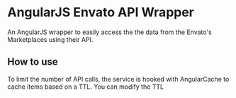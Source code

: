 AngularJS Envato API Wrapper
================

An AngularJS wrapper to easily access the the data from the Envato's Marketplaces using their API. 

## How to use




To limit the number of API calls, the service is hooked with AngularCache to cache items based on a TTL.
You can modify the TTL
